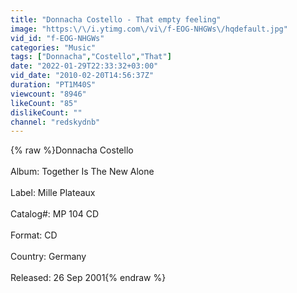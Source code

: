 ```yaml
---
title: "Donnacha Costello - That empty feeling"
image: "https:\/\/i.ytimg.com\/vi\/f-EOG-NHGWs\/hqdefault.jpg"
vid_id: "f-EOG-NHGWs"
categories: "Music"
tags: ["Donnacha","Costello","That"]
date: "2022-01-29T22:33:32+03:00"
vid_date: "2010-02-20T14:56:37Z"
duration: "PT1M40S"
viewcount: "8946"
likeCount: "85"
dislikeCount: ""
channel: "redskydnb"
---
```

{% raw %}Donnacha Costello <br /><br />Album: Together Is The New Alone <br /><br />Label: Mille Plateaux <br /><br />Catalog#: MP 104 CD <br /><br />Format: CD <br /><br />Country: Germany <br /><br />Released: 26 Sep 2001{% endraw %}
